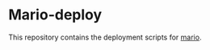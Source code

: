 # Mario-deploy

This repository contains the deployment scripts for [mario](https://github.com/WGBH-MLA/mario).
